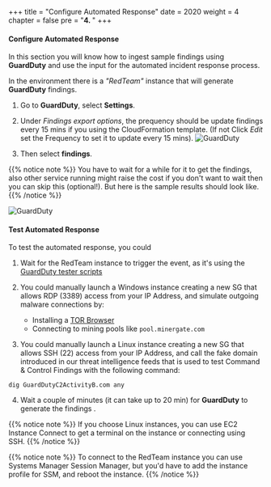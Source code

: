 +++
title = "Configure Automated Response"
date = 2020
weight = 4
chapter = false
pre = "<b>4. </b>"
+++

#### Configure Automated Response

In this section you will know how to ingest sample findings using **GuardDuty** and use the input for the automated incident response process.

In the environment there is a _"RedTeam"_ instance that will generate **GuardDuty** findings.

1. Go to **GuardDuty**, select **Settings**.
2. Under _Findings export options_, the prequency should be update findings every 15 mins if you using the CloudFormation template. (If not Click _Edit_ set the Frequency to set it to update every 15 mins).
![GuardDuty](/images/4/GuardDuty_frequency.png?width=90pc)

3. Then select **findings**.

{{% notice note %}}
You have to wait for a while for it to get the findings, also other service running might raise the cost if you don't want to wait then you can skip this (optional!). But here is the sample results should look like.
{{% /notice %}}

![GuardDuty](/images/4/GuardDuty_findings.png?width=90pc)


#### Test Automated Response

To test the automated response, you could

1. Wait for the RedTeam instance to trigger the event, as it's using the [GuardDuty tester scripts](https://github.com/awslabs/amazon-guardduty-tester) 

2. You could manually launch a Windows instance creating a new SG that allows RDP (3389) access from your IP Address, and simulate outgoing malware connections by:

   - Installing a [TOR Browser](https://www.torproject.org/download/)
   - Connecting to mining pools like `pool.minergate.com`

3. You could manually launch a Linux instance creating a new SG that allows SSH (22) access from your IP Address, and call the fake domain introduced in our threat intelligence feeds that is used to test Command & Control Findings with the following command:

```
dig GuardDutyC2ActivityB.com any
```

4. Wait a couple of minutes (it can take up to 20 min) for **GuardDuty** to generate the findings .

{{% notice note %}}
If you choose Linux instances, you can use EC2 Instance Connect to get a terminal on the instance or connecting using SSH.
{{% /notice %}}

{{% notice note %}}
To connect to the RedTeam instance you can use Systems Manager Session Manager, but you'd have to add the instance profile for SSM, and reboot the instance.
{{% /notice %}}


